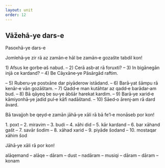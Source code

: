 ```yaml
---
layout: unit
order: 12 
---
```





## Vāžehā-ye dars-e 

Pasoxhā-ye dars-e 

Jomlehā‐ye zir rā az zamān‐e hāl be zamān‐e gozašte tabdil kon!

1\) Afsus ke gorbe‐aš nabud. – 2) Cerā asb‐at rā foruxti? – 3) In bigānegān injā ce kardand? – 4) Be Cāyxāne‐ye Pāsārgād raftim.

– 5) Ruberu‐ye postxāne dar piyāderow istādand. – 6) Barā‐yat šāmpu rā kenār‐e vān gozāštam. – 7) Qadd‐e man kutāhtar az qadd‐e barādar‐am bud. – 8) Bā qāyeq be su‐ye ābšār harekat kardim. – 9) Barā‐ye xarid‐e kāmiyonhā‐ye jadid pul‐e kāfi nadāštand. – 10) Sāed‐o ārenj‐am rā dard āvard.

Bā tavajjoh be qeyd‐e zamān jāhā‐ye xāli rā bā fe’l‐e monāseb por kon!

1\. poxt – 2. miravim – 3. budi – 4. xāhi did – 5. kār kardand – 6. bar xāhand gašt – 7. savār šodim – 8. xāhad xarid – 9. piyāde šodand – 10. mostaqar xāhim šod

Jāhā‐ye xāli rā por kon!

alāqemand – alāqe – dāram – dust – nadāram – musiqi – dāram – dāram – konam

